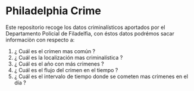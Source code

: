 # Philadelphia Crime

Este repositorio recoge los datos criminalísticos aportados por el Departamento Policial de Filadelfia, con éstos datos podrémos sacar informaciòn con respecto a:


   1. ¿ Cuál es el crimen mas común ?
   2. ¿ Cuál es la localización mas criminalística ?
   3. ¿ Cuál es el año con más crimenes ?
   4. ¿ Cuál es el flujo del crimen en el tiempo ?
   5. ¿ Cuál es el intervalo de tiempo donde se cometen mas crimenes en el día ?
